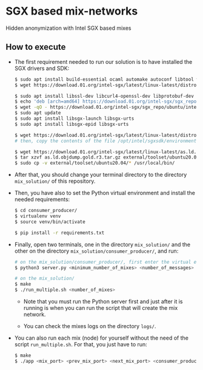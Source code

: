 # SGX based mix-networks
Hidden anonymization with Intel SGX based mixes

## How to execute

 - The first requirement needed to run our solution is to have installed the SGX drivers and SDK:
    ```bash
    $ sudo apt install build-essential ocaml automake autoconf libtool wget python3 libssl-dev dkms
    $ wget https://download.01.org/intel-sgx/latest/linux-latest/distro/ubuntu20.04-server/sgx_linux_x64_driver_1.41.bin; sudo bash sgx_linux_x64_driver_1.41.bin
    
    $ sudo apt install libssl-dev libcurl4-openssl-dev libprotobuf-dev
    $ echo 'deb [arch=amd64] https://download.01.org/intel-sgx/sgx_repo/ubuntu focal main' | sudo tee /etc/apt/    sources.list.d/intel-sgx.list
    $ wget -qO - https://download.01.org/intel-sgx/sgx_repo/ubuntu/intel-sgx-deb.key | sudo apt-key add -
    $ sudo apt update
    $ sudo apt install libsgx-launch libsgx-urts
    $ sudo apt install libsgx-epid libsgx-urts
    
    $ wget https://download.01.org/intel-sgx/latest/linux-latest/distro/ubuntu20.04-server/sgx_linux_x64_sdk_2.13.103.1.bin; sudo bash sgx_linux_x64_sdk_2.13.103.1.bin             # answer no and choose /opt/intel
    # then, copy the contents of the file /opt/intel/sgxsdk/environment to your .bashrc
    
    $ wget https://download.01.org/intel-sgx/latest/linux-latest/as.ld.objdump.gold.r3.tar.gz
    $ tar xzvf as.ld.objdump.gold.r3.tar.gz external/toolset/ubuntu20.04
    $ sudo cp -v external/toolset/ubuntu20.04/* /usr/local/bin/
    ```

 - After that, you should change your terminal directory to the directory `mix_solution/` of this repository.

 - Then, you have also to set the Python virtual environment and install the needed requirements:
    ```bash
    $ cd consumer_producer/
    $ virtualenv venv
    $ source venv/bin/activate

    $ pip install -r requirements.txt
    ```

 - Finally, open two terminals, one in the directory `mix_solution/` and the other on the directory `mix_solution/consumer_producer/`, and run:
    ```bash
    # on the mix_solution/consumer_producer/, first enter the virtual environment (source venv/bin/activate)
    $ python3 server.py <minimum_number_of_mixes> <number_of_messages>                 # for example, "python3 server.py 100 10000" will create a consumer/producer that will wait for the public keys of 100 different mixes before starting to send the messages to the network, and will send a total of 10000 messages

    # on the mix_solution/
    $ make
    $ ./run_multiple.sh <number_of_mixes>                                                   # for example, "./run_multiple 100" will run create a network of 100 mixes
    ```

    - Note that you must run the Python server first and just after it is running is when you can run the script that will create the mix network.

    - You can check the mixes logs on the directory `logs/`.

 - You can also run each mix (node) for yourself without the need of the script `run_multiple.sh`. For that, you just have to run:
    ```bash
    $ make
    $ ./app <mix_port> <prev_mix_port> <next_mix_port> <consumer_producer_port>        # where <mix_port> is the port you want your mix to run on, the <prev_mix_port> is the port where is running the previous mix, the <next_mix_port> is the port where is running the next mix and the <consumer_producer_port> is where is running the Python consumer/producer
    ```

